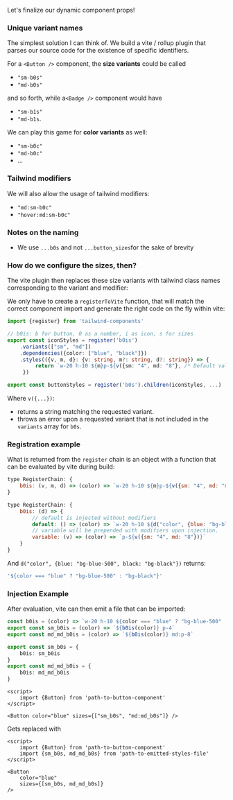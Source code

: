Let's finalize our dynamic component props!

### Unique variant names

The simplest solution I can think of. We build a vite / rollup plugin that parses our source code for the existence of specific identifiers.

For a `<Button />` component, the **size variants** could be called

- `"sm-b0s"`
- `"md-b0s"`

and so forth, while a`<Badge />` component would have 

- `"sm-b1s"`
- `"md-b1s`.

We can play this game for **color variants** as well:

- `"sm-b0c"`
- `"md-b0c"`
- ...

### Tailwind modifiers

We will also allow the usage of tailwind modifiers:

- `"md:sm-b0c"`
- `"hover:md:sm-b0c"`

### Notes on the naming

- We use `...b0s` and not `...button_sizes`for the sake of brevity

### How do we configure the sizes, then?

The vite plugin then replaces these size variants with tailwind class names corresponding to the variant and modifier:

We only have to create a `registerToVite` function, that will match the correct component import and generate the right code on the fly within vite:

```ts
import {register} from 'tailwind-components'

// b0is: b for button, 0 as a number, i as icon, s for sizes
export const iconStyles = register('b0is')
    .variants(["sm", "md"])
    .dependencies({color: ["blue", "black"]})
    .styles(({v, m, d}: {v: string, m?: string, d?: string}) => {
         return `w-20 h-10 ${m}p-${v({sm: "4", md: "8"}, /* Default value (optional)*/)} ${d("color", {blue: "bg-blue-500", black: "bg-black"}, /* Default value (optional)*/)}`
     })

export const buttonStyles = register('b0s').children(iconStyles, ...)
```

Where `v({...})`:
- returns a string matching the requested variant.
- throws an error upon a requested variant that is not included in the `variants` array for `b0s`.

### Registration example

What is returned from the `register` chain is an object with a function that can be evaluated by vite during build:

```js
type RegisterChain: {
    b0is: (v, m, d) => (color) => `w-20 h-10 ${m}p-${v({sm: "4", md: "8"})} ${d("color", {blue: "bg-blue-500", black: "bg-black"})}`
}
```

```js
type RegisterChain: {
    b0is: (d) => {
        // default is injected without modifiers
        default: () => (color) => `w-20 h-10 ${d("color", {blue: "bg-blue-500", black: "bg-black"})}`
        // variable will be prepended with modifiers upon injection.
        variable: (v) => (color) => `p-${v({sm: "4", md: "8"})}`
    }
}
```

And `d("color", {blue: "bg-blue-500", black: "bg-black"})` returns:

```js
'${color === "blue" ? "bg-blue-500" : "bg-black"}'
```

### Injection Example

After evaluation, vite can then emit a file that can be imported:

```ts
const b0is = (color) => `w-20 h-10 ${color === "blue" ? "bg-blue-500" : "bg-black"}`
export const sm_b0is = (color) => `${b0is(color)} p-4`
export const md_md_b0is = (color) => `${b0is(color)} md:p-8`

export const sm_b0s = {
    b0is: sm_b0is
}
export const md_md_b0is = {
    b0is: md_md_b0is
}
```

```svelte
<script>
    import {Button} from 'path-to-button-component'
</script>

<Button color="blue" sizes={["sm_b0s", "md:md_b0s"]} />
```

Gets replaced with

```svelte
<script>
    import {Button} from 'path-to-button-component'
    import {sm_b0s, md_md_b0s} from 'path-to-emitted-styles-file'
</script>

<Button 
    color="blue"
    sizes={[sm_b0s, md_md_b0s]}
/>
```
